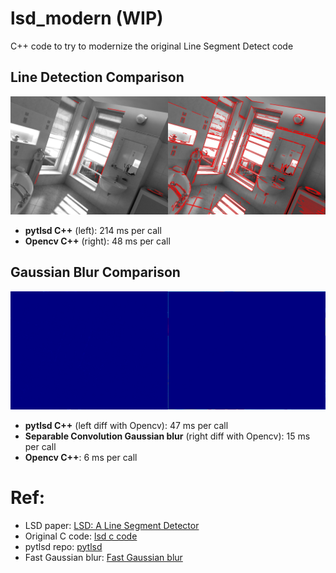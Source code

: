 # lsd_modern (WIP)
 C++ code to try to modernize the original Line Segment Detect code

## Line Detection Comparison
![LSD](https://github.com/ibaiGorordo/lsd_modern/blob/main/doc/img/lines.jpg)

- **pytlsd C++** (left): 214 ms per call
- **Opencv C++** (right): 48 ms per call

## Gaussian Blur Comparison
![Gaussian blur](https://github.com/ibaiGorordo/lsd_modern/blob/main/doc/img/gaussian_blur_diff.png)

- **pytlsd C++** (left diff with Opencv): 47 ms per call
- **Separable Convolution Gaussian blur** (right diff with Opencv): 15 ms per call
- **Opencv C++**: 6 ms per call

# Ref:
- LSD paper: [LSD: A Line Segment Detector](https://www.ipol.im/pub/art/2012/gjmr-lsd/)
- Original C code: [lsd c code](https://github.com/theWorldCreator/LSD)
- pytlsd repo: [pytlsd](https://github.com/rpautrat/pytlsd)
- Fast Gaussian blur: [Fast Gaussian blur](http://blog.ivank.net/fastest-gaussian-blur.html)


